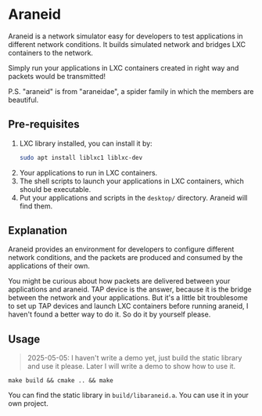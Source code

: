 # Araneid
Araneid is a network simulator easy for developers to test applications in different network conditions. It builds simulated network and bridges LXC containers to the network. 

Simply run your applications in LXC containers created in right way and packets would be transmitted!

P.S. "araneid" is from "araneidae", a spider family in which the members are beautiful.

## Pre-requisites
1. LXC library installed, you can install it by:
   ```bash
   sudo apt install liblxc1 liblxc-dev
   ```
2. Your applications to run in LXC containers.
3. The shell scripts to launch your applications in LXC containers, which should be executable.
4. Put your applications and scripts in the `desktop/` directory. Araneid will find them.

## Explanation
Araneid provides an environment for developers to configure different network conditions, and the packets are produced and consumed by the applications of their own. 

You might be curious about how packets are delivered between your applications and araneid. TAP device is the answer, because it is the bridge between the network and your applications. But it's a little bit troublesome to set up TAP devices and launch LXC containers before running araneid, I haven't found a better way to do it. So do it by yourself please.

## Usage
> 2025-05-05: I haven't write a demo yet, just build the static library and use it please. Later I will write a demo to show how to use it.

```shell
make build && cmake .. && make 
```

You can find the static library in `build/libaraneid.a`. You can use it in your own project.

